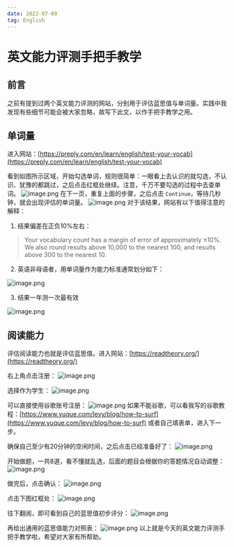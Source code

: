 ```yaml
---
date: 2022-07-09
tag: English
---
```


# 英文能力评测手把手教学
## 前言
之前有提到过两个英文能力评测的网站，分别用于评估蓝思值与单词量。实践中我发现有些细节可能会被大家忽略，故写下此文，以作手把手教学之用。
## 单词量
进入网站：[https://preply.com/en/learn/english/test-your-vocab](https://preply.com/en/learn/english/test-your-vocab)

看到如图所示区域，开始勾选单词，规则很简单：一眼看上去认识的就勾选，不认识、犹豫的都跳过，之后点击红框处继续。注意，千万不要勾选的过程中去查单词。
![image.png](https://raw.gitmirror.com/levy9527/image-holder/main/docs/english/1682426636662.png)
在下一页，重复上面的步骤，之后点击 `Continue`，等待几秒钟，就会出现评估的单词量。
![image.png](https://raw.gitmirror.com/levy9527/image-holder/main/docs/english/1682426647325.png)
对于该结果，网站有以下值得注意的解释：

1. 结果偏差在正负10%左右：
> Your vocabulary count has a margin of error of approximately ±10%. We also round results above 10,000 to the nearest 100, and results above 300 to the nearest 10.


2. 英语非母语者，用单词量作为能力标准通常划分如下：

![image.png](https://raw.gitmirror.com/levy9527/image-holder/main/docs/english/1682426651054.png)

3. 结果一年测一次最有效

![image.png](https://raw.gitmirror.com/levy9527/image-holder/main/docs/english/1682426657822.png)

## 阅读能力
评估阅读能力也就是评估蓝思值。进入网站：[https://readtheory.org/](https://readtheory.org/)

右上角点击注册：
![image.png](https://raw.gitmirror.com/levy9527/image-holder/main/docs/english/1682426663590.png)

选择作为学生：
![image.png](https://raw.gitmirror.com/levy9527/image-holder/main/docs/english/1682426667189.png)

可以直接使用谷歌账号注册：
![image.png](https://raw.gitmirror.com/levy9527/image-holder/main/docs/english/1682426672418.png)
如果不能谷歌，可以看我写的谷歌教程：[https://www.yuque.com/levy/blog/how-to-surf](https://www.yuque.com/levy/blog/how-to-surf)
或者自己填表单，进入下一步。

确保自己至少有20分钟的空闲时间，之后点击已经准备好了：
![image.png](https://raw.gitmirror.com/levy9527/image-holder/main/docs/english/1682426676249.png)

开始做题，一共8道，看不懂就乱选，后面的题目会根据你的答题情况自动调整：
![image.png](https://raw.gitmirror.com/levy9527/image-holder/main/docs/english/1682426719299.png)

做完后，点击确认：
![image.png](https://raw.gitmirror.com/levy9527/image-holder/main/docs/english/1682426727690.png)

点击下图红框处：
![image.png](https://raw.gitmirror.com/levy9527/image-holder/main/docs/english/1682426733660.png)

往下翻阅，即可看到自己的蓝思值初步评分：
![image.png](https://raw.gitmirror.com/levy9527/image-holder/main/docs/english/1682426739821.png)

再给出通用的蓝思值能力对照表：
![image.png](https://raw.gitmirror.com/levy9527/image-holder/main/docs/english/1682426744993.png)
以上就是今天的英文能力评测手把手教学啦，希望对大家有所帮助。






